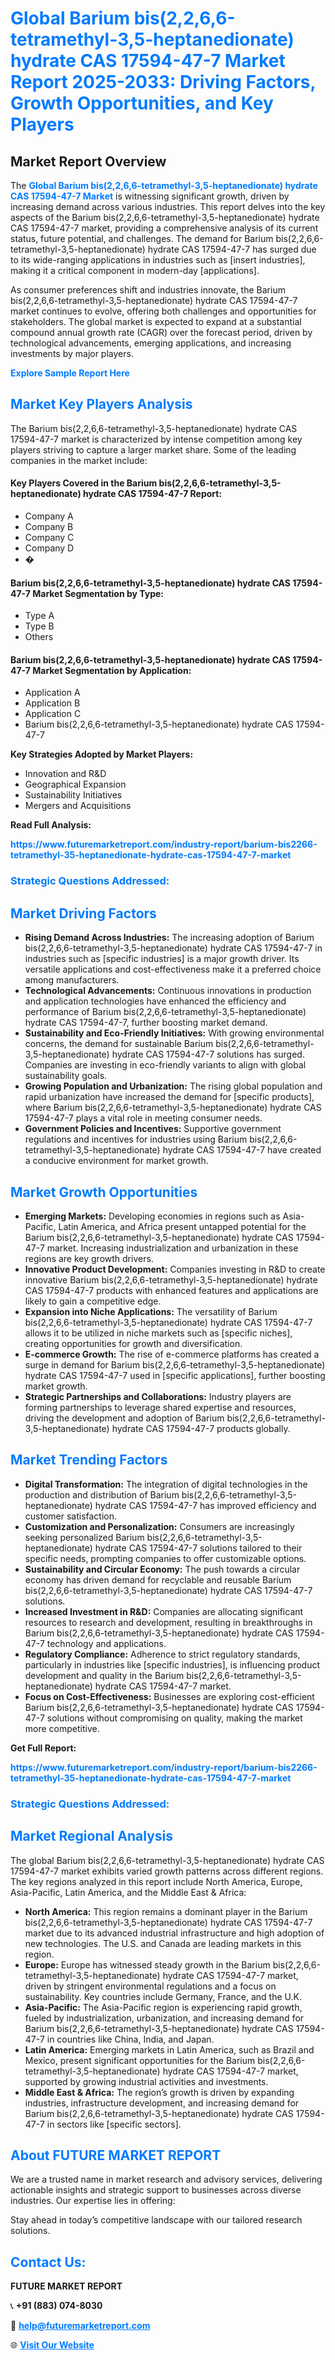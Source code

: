 <h1 style="color: #007BFF;">Global Barium bis(2,2,6,6-tetramethyl-3,5-heptanedionate) hydrate CAS 17594-47-7 Market Report 2025-2033: Driving Factors, Growth Opportunities, and Key Players</h1>

<section id="overview">
<h2>Market Report Overview</h2>
<p>The <a href="https://www.futuremarketreport.com/industry-report/barium-bis2266-tetramethyl-35-heptanedionate-hydrate-cas-17594-47-7-market" style="color: #007BFF; text-decoration: none;"><strong>Global Barium bis(2,2,6,6-tetramethyl-3,5-heptanedionate) hydrate CAS 17594-47-7 Market</strong></a> is witnessing significant growth, driven by increasing demand across various industries. This report delves into the key aspects of the Barium bis(2,2,6,6-tetramethyl-3,5-heptanedionate) hydrate CAS 17594-47-7 market, providing a comprehensive analysis of its current status, future potential, and challenges. The demand for Barium bis(2,2,6,6-tetramethyl-3,5-heptanedionate) hydrate CAS 17594-47-7 has surged due to its wide-ranging applications in industries such as [insert industries], making it a critical component in modern-day [applications].</p>
<p>As consumer preferences shift and industries innovate, the Barium bis(2,2,6,6-tetramethyl-3,5-heptanedionate) hydrate CAS 17594-47-7 market continues to evolve, offering both challenges and opportunities for stakeholders. The global market is expected to expand at a substantial compound annual growth rate (CAGR) over the forecast period, driven by technological advancements, emerging applications, and increasing investments by major players.</p>
</section>

<section id="overview">
<p><a href="https://www.futuremarketreport.com/request-sample/reportId=111060" style="color: #007BFF; text-decoration: none;"><strong>Explore Sample Report Here</strong></a></p>
</section>

<section id="key-players">
<h2 style="color: #007BFF;">Market Key Players Analysis</h2>
<p>The Barium bis(2,2,6,6-tetramethyl-3,5-heptanedionate) hydrate CAS 17594-47-7 market is characterized by intense competition among key players striving to capture a larger market share. Some of the leading companies in the market include:</p>
<h4>Key Players Covered in the Barium bis(2,2,6,6-tetramethyl-3,5-heptanedionate) hydrate CAS 17594-47-7 Report:</h4>
<ul><li>Company A</li><li>Company B</li><li>Company C</li><li>Company D</li><li>�</li></ul>
<h4>Barium bis(2,2,6,6-tetramethyl-3,5-heptanedionate) hydrate CAS 17594-47-7 Market Segmentation by Type:</h4>
<ul><li>Type A</li><li>Type B</li><li>Others</li></ul>

<h4>Barium bis(2,2,6,6-tetramethyl-3,5-heptanedionate) hydrate CAS 17594-47-7 Market Segmentation by Application:</h4>
<ul><li>Application A</li><li>Application B</li><li>Application C</li><li>Barium bis(2,2,6,6-tetramethyl-3,5-heptanedionate) hydrate CAS 17594-47-7</li></ul>
<p><strong>Key Strategies Adopted by Market Players:</strong></p>
<ul>
<li>Innovation and R&D</li>
<li>Geographical Expansion</li>
<li>Sustainability Initiatives</li>
<li>Mergers and Acquisitions</li>
</ul>
</section>

<section>
<p><strong>Read Full Analysis: </strong></p><a href="https://www.futuremarketreport.com/industry-report/barium-bis2266-tetramethyl-35-heptanedionate-hydrate-cas-17594-47-7-market" style="color: #007BFF; text-decoration: none;"><strong>https://www.futuremarketreport.com/industry-report/barium-bis2266-tetramethyl-35-heptanedionate-hydrate-cas-17594-47-7-market</strong></a>
<h3 style="color: #007BFF;">Strategic Questions Addressed:</h3>
</section>

<section id="driving-factors">
<h2 style="color: #007BFF;">Market Driving Factors</h2>
<ul>
<li><strong>Rising Demand Across Industries:</strong> The increasing adoption of Barium bis(2,2,6,6-tetramethyl-3,5-heptanedionate) hydrate CAS 17594-47-7 in industries such as [specific industries] is a major growth driver. Its versatile applications and cost-effectiveness make it a preferred choice among manufacturers.</li>
<li><strong>Technological Advancements:</strong> Continuous innovations in production and application technologies have enhanced the efficiency and performance of Barium bis(2,2,6,6-tetramethyl-3,5-heptanedionate) hydrate CAS 17594-47-7, further boosting market demand.</li>
<li><strong>Sustainability and Eco-Friendly Initiatives:</strong> With growing environmental concerns, the demand for sustainable Barium bis(2,2,6,6-tetramethyl-3,5-heptanedionate) hydrate CAS 17594-47-7 solutions has surged. Companies are investing in eco-friendly variants to align with global sustainability goals.</li>
<li><strong>Growing Population and Urbanization:</strong> The rising global population and rapid urbanization have increased the demand for [specific products], where Barium bis(2,2,6,6-tetramethyl-3,5-heptanedionate) hydrate CAS 17594-47-7 plays a vital role in meeting consumer needs.</li>
<li><strong>Government Policies and Incentives:</strong> Supportive government regulations and incentives for industries using Barium bis(2,2,6,6-tetramethyl-3,5-heptanedionate) hydrate CAS 17594-47-7 have created a conducive environment for market growth.</li>
</ul>
</section>

<section id="growth-opportunities">
<h2 style="color: #007BFF;">Market Growth Opportunities</h2>
<ul>
<li><strong>Emerging Markets:</strong> Developing economies in regions such as Asia-Pacific, Latin America, and Africa present untapped potential for the Barium bis(2,2,6,6-tetramethyl-3,5-heptanedionate) hydrate CAS 17594-47-7 market. Increasing industrialization and urbanization in these regions are key growth drivers.</li>
<li><strong>Innovative Product Development:</strong> Companies investing in R&D to create innovative Barium bis(2,2,6,6-tetramethyl-3,5-heptanedionate) hydrate CAS 17594-47-7 products with enhanced features and applications are likely to gain a competitive edge.</li>
<li><strong>Expansion into Niche Applications:</strong> The versatility of Barium bis(2,2,6,6-tetramethyl-3,5-heptanedionate) hydrate CAS 17594-47-7 allows it to be utilized in niche markets such as [specific niches], creating opportunities for growth and diversification.</li>
<li><strong>E-commerce Growth:</strong> The rise of e-commerce platforms has created a surge in demand for Barium bis(2,2,6,6-tetramethyl-3,5-heptanedionate) hydrate CAS 17594-47-7 used in [specific applications], further boosting market growth.</li>
<li><strong>Strategic Partnerships and Collaborations:</strong> Industry players are forming partnerships to leverage shared expertise and resources, driving the development and adoption of Barium bis(2,2,6,6-tetramethyl-3,5-heptanedionate) hydrate CAS 17594-47-7 products globally.</li>
</ul>
</section>

<section id="trending-factors">
<h2 style="color: #007BFF;">Market Trending Factors</h2>
<ul>
<li><strong>Digital Transformation:</strong> The integration of digital technologies in the production and distribution of Barium bis(2,2,6,6-tetramethyl-3,5-heptanedionate) hydrate CAS 17594-47-7 has improved efficiency and customer satisfaction.</li>
<li><strong>Customization and Personalization:</strong> Consumers are increasingly seeking personalized Barium bis(2,2,6,6-tetramethyl-3,5-heptanedionate) hydrate CAS 17594-47-7 solutions tailored to their specific needs, prompting companies to offer customizable options.</li>
<li><strong>Sustainability and Circular Economy:</strong> The push towards a circular economy has driven demand for recyclable and reusable Barium bis(2,2,6,6-tetramethyl-3,5-heptanedionate) hydrate CAS 17594-47-7 solutions.</li>
<li><strong>Increased Investment in R&D:</strong> Companies are allocating significant resources to research and development, resulting in breakthroughs in Barium bis(2,2,6,6-tetramethyl-3,5-heptanedionate) hydrate CAS 17594-47-7 technology and applications.</li>
<li><strong>Regulatory Compliance:</strong> Adherence to strict regulatory standards, particularly in industries like [specific industries], is influencing product development and quality in the Barium bis(2,2,6,6-tetramethyl-3,5-heptanedionate) hydrate CAS 17594-47-7 market.</li>
<li><strong>Focus on Cost-Effectiveness:</strong> Businesses are exploring cost-efficient Barium bis(2,2,6,6-tetramethyl-3,5-heptanedionate) hydrate CAS 17594-47-7 solutions without compromising on quality, making the market more competitive.</li>
</ul>
</section>

<section>
<p><strong>Get Full Report: </strong></p><a href="https://www.futuremarketreport.com/industry-report/barium-bis2266-tetramethyl-35-heptanedionate-hydrate-cas-17594-47-7-market" style="color: #007BFF; text-decoration: none;"><strong>https://www.futuremarketreport.com/industry-report/barium-bis2266-tetramethyl-35-heptanedionate-hydrate-cas-17594-47-7-market</strong></a>
<h3 style="color: #007BFF;">Strategic Questions Addressed:</h3>
</section>


<section id="regional-analysis">
<h2 style="color: #007BFF;">Market Regional Analysis</h2>
<p>The global Barium bis(2,2,6,6-tetramethyl-3,5-heptanedionate) hydrate CAS 17594-47-7 market exhibits varied growth patterns across different regions. The key regions analyzed in this report include North America, Europe, Asia-Pacific, Latin America, and the Middle East & Africa:</p>
<ul>
<li><strong>North America:</strong> This region remains a dominant player in the Barium bis(2,2,6,6-tetramethyl-3,5-heptanedionate) hydrate CAS 17594-47-7 market due to its advanced industrial infrastructure and high adoption of new technologies. The U.S. and Canada are leading markets in this region.</li>
<li><strong>Europe:</strong> Europe has witnessed steady growth in the Barium bis(2,2,6,6-tetramethyl-3,5-heptanedionate) hydrate CAS 17594-47-7 market, driven by stringent environmental regulations and a focus on sustainability. Key countries include Germany, France, and the U.K.</li>
<li><strong>Asia-Pacific:</strong> The Asia-Pacific region is experiencing rapid growth, fueled by industrialization, urbanization, and increasing demand for Barium bis(2,2,6,6-tetramethyl-3,5-heptanedionate) hydrate CAS 17594-47-7 in countries like China, India, and Japan.</li>
<li><strong>Latin America:</strong> Emerging markets in Latin America, such as Brazil and Mexico, present significant opportunities for the Barium bis(2,2,6,6-tetramethyl-3,5-heptanedionate) hydrate CAS 17594-47-7 market, supported by growing industrial activities and investments.</li>
<li><strong>Middle East & Africa:</strong> The region’s growth is driven by expanding industries, infrastructure development, and increasing demand for Barium bis(2,2,6,6-tetramethyl-3,5-heptanedionate) hydrate CAS 17594-47-7 in sectors like [specific sectors].</li>
</ul>
</section>

<footer>
<h2 style="color: #007BFF;">About FUTURE MARKET REPORT</h2>
<p>We are a trusted name in market research and advisory services, delivering actionable insights and strategic support to businesses across diverse industries. Our expertise lies in offering:</p>

<p>Stay ahead in today’s competitive landscape with our tailored research solutions.</p>

<h2 style="color: #007BFF;">Contact Us:</h2>
<p><strong>FUTURE MARKET REPORT</strong></p>
<p>📞 <strong>+91 (883) 074-8030</strong></p>
<p>📧 <strong><a href="mailto:help@futuremarketreport.com" style="color: #007BFF;">help@futuremarketreport.com</a></strong></p>
<p>🌐 <strong><a href="https://www.futuremarketreport.com/" style="color: #007BFF;">Visit Our Website</a></strong></p>
</footer>